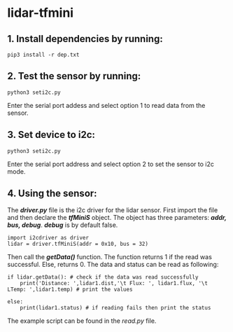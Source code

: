# lidar-tfmini

## 1. Install dependencies by running: 

```
pip3 install -r dep.txt
```

## 2. Test the sensor by running:

```
python3 seti2c.py
```

Enter the serial port addess and select option 1 to read data from the sensor.

## 3. Set device to i2c:

```
python3 seti2c.py
```

Enter the serial port address and select option 2 to set the sensor to i2c mode.


## 4. Using the sensor:
The ***driver.py*** file is the i2c driver for the lidar sensor. First import the file and then declare the ***tfMiniS*** object. The object has three parameters: ***addr, bus, debug***. ***debug*** is by default false.

```
import i2cdriver as driver
lidar = driver.tfMiniS(addr = 0x10, bus = 32)
```

Then call the ***getData()*** function. The function returns 1 if the read was successful. Else, returns 0. The data and status can be read as following:

```
if lidar.getData(): # check if the data was read successfully
    print('Distance: ',lidar1.dist,'\t Flux: ', lidar1.flux, '\t LTemp: ',lidar1.temp) # print the values
    
else:
    print(lidar1.status) # if reading fails then print the status
```

The example script can be found in the *read.py* file.

